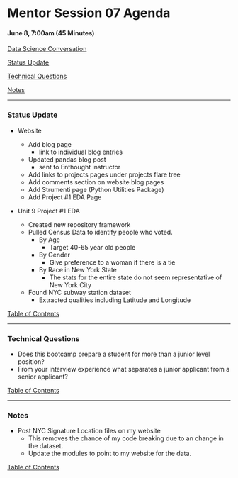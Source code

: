 # Mentor Session 07 Agenda

#### June 8, 7:00am (45 Minutes)


[Data Science Conversation](#ds_converstation)

[Status Update](#status_update)

[Technical Questions](#technical_questions)

[Notes](#notes)


---
### <a name="status_update"></a> Status Update
- Website
    - Add blog page
        - link to individual blog entries
    - Updated pandas blog post
        - sent to Enthought instructor
    - Add links to projects pages under projects flare tree
    - Add comments section on website blog pages
    - Add Strumenti page (Python Utilities Package)
    - Add Project #1 EDA Page

- Unit 9 Project #1 EDA
    - Created new repository framework
    - Pulled Census Data to identify people who voted.
        - By Age
            - Target 40-65 year old people
        - By Gender
            - Give preference to a woman if there is a tie
        - By Race in New York State
            - The stats for the entire state do not seem representative of 
            New York City
    - Found NYC subway station dataset
        - Extracted qualities including Latitude and Longitude

[Table of Contents](#toc)


---
### <a name="technical_questions"></a> Technical Questions
- Does this bootcamp prepare a student for more than a junior level position?
- From your interview experience what separates a junior applicant from a 
senior applicant?

[Table of Contents](#toc)


---
### <a name="notes"></a> Notes
- Post NYC Signature Location files on my website
    - This removes the chance of my code breaking due to an change in the 
    dataset.
    - Update the modules to point to my website for the data.

[Table of Contents](#toc)

